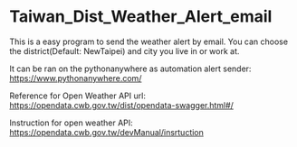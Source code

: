 # Taiwan_Dist_Weather_Alert_email

This is a easy program to send the weather alert by email.
You can choose the district(Default: NewTaipei) and city you live in or work at.

It can be ran on the pythonanywhere as automation alert sender:
https://www.pythonanywhere.com/

Reference for Open Weather API url:
https://opendata.cwb.gov.tw/dist/opendata-swagger.html#/

Instruction for open weather API:
https://opendata.cwb.gov.tw/devManual/insrtuction
